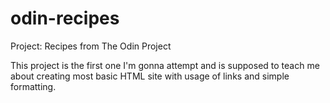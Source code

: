 # odin-recipes
Project: Recipes from The Odin Project

This project is the first one I'm gonna attempt and is supposed to teach 
me about creating most basic HTML site with usage of links and simple 
formatting.
